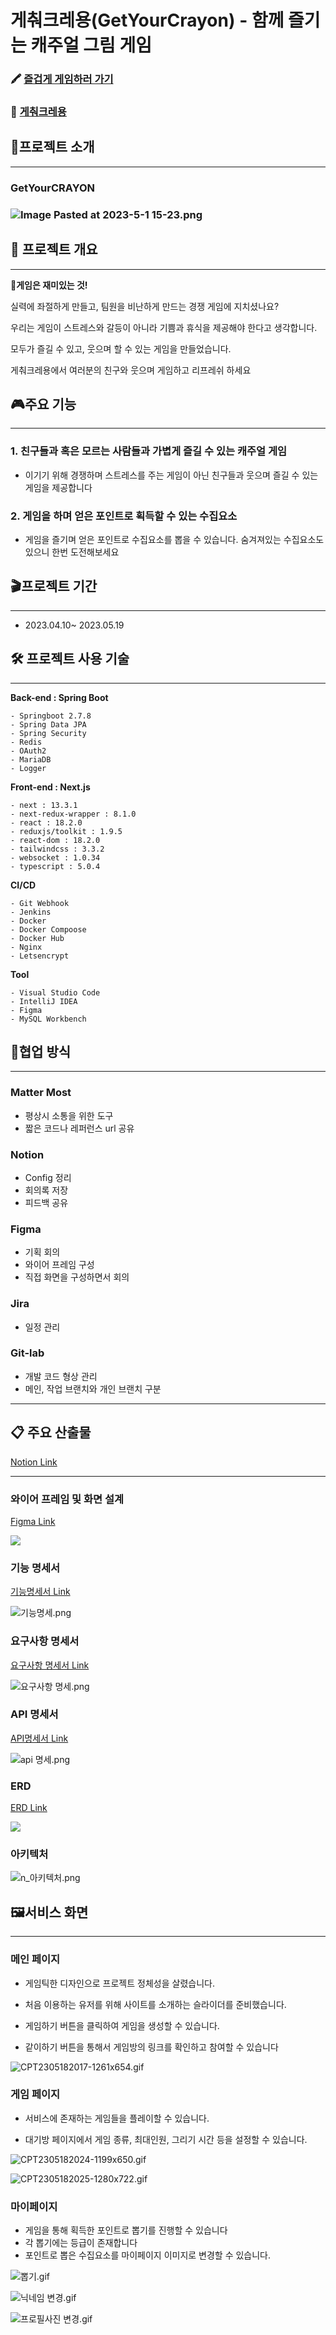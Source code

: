 # 게춰크레용(GetYourCrayon) - 함께 즐기는 캐주얼 그림 게임

### :crayon: [즐겁게 게임하러 가기](https://getyourcrayon.co.kr/)

### :movie_camera: [게춰크레용](https://youtu.be/GAqydwYB8Cg)

## 📢프로젝트 소개
 
--- 

### **GetYourCRAYON**

### ![Image Pasted at 2023-5-1 15-23.png](imgs/logo.png)

## :scroll: 프로젝트 개요

---

🎲**게임은 재미있는 것!**

실력에 좌절하게 만들고, 팀원을 비난하게 만드는 경쟁 게임에 지치셨나요?

우리는 게임이 스트레스와 갈등이 아니라 기쁨과 휴식을 제공해야 한다고 생각합니다.

모두가 즐길 수 있고, 웃으며 할 수 있는 게임을 만들었습니다.

게춰크레용에서 여러분의 친구와 웃으며 게임하고 리프레쉬 하세요

## :video_game:주요 기능

---

### 1. 친구들과 혹은 모르는 사람들과 가볍게 즐길 수 있는 캐주얼 게임

- 이기기 위해 경쟁하며 스트레스를 주는 게임이 아닌 친구들과 웃으며 즐길 수 있는 게임을 제공합니다

### 2. 게임을 하며 얻은 포인트로 획득할 수 있는 수집요소

- 게임을 즐기며 얻은 포인트로 수집요소를 뽑을 수 있습니다. 숨겨져있는 수집요소도 있으니 한번 도전해보세요

## 🎬프로젝트 기간

---

- 2023.04.10~ 2023.05.19

## :hammer_and_wrench:  프로젝트 사용 기술

---

**Back-end : Spring Boot**

```Plane
- Springboot 2.7.8
- Spring Data JPA
- Spring Security
- Redis
- OAuth2
- MariaDB
- Logger
```

**Front-end : Next.js**

```Plane
- next : 13.3.1
- next-redux-wrapper : 8.1.0
- react : 18.2.0
- reduxjs/toolkit : 1.9.5
- react-dom : 18.2.0
- tailwindcss : 3.3.2
- websocket : 1.0.34
- typescript : 5.0.4
```

**CI/CD**

```Plane
- Git Webhook
- Jenkins
- Docker
- Docker Compoose
- Docker Hub
- Nginx
- Letsencrypt
```

**Tool**

```Plane
- Visual Studio Code
- IntelliJ IDEA
- Figma
- MySQL Workbench
```

## :rocket:협업 방식

---

### **Matter Most**

- 평상시 소통을 위한 도구
- 짧은 코드나 레퍼런스 url 공유

### **Notion**

- Config 정리
- 회의록 저장
- 피드백 공유

### **Figma**

- 기획 회의
- 와이어 프레임 구성
- 직접 화면을 구성하면서 회의

### **Jira**

- 일정 관리

### **Git-lab**

- 개발 코드 형상 관리
- 메인, 작업 브랜치와 개인 브랜치 구분

---

## :clipboard: 주요 산출물

[Notion Link](https://curved-building-00e.notion.site/665cbf973121449386b582f0f4b0d00e)

---

### **와이어 프레임 및 화면 설계**

[Figma Link](https://www.figma.com/file/4LzYD3L6NChuTpZ41B8lOW/FINAL?type=design&node-id=0-1)

![](imgs/%EC%99%80%EC%9D%B4%EC%96%B4%ED%94%84%EB%A0%88%EC%9E%84.png)

### **기능 명세서**

[기능명세서 Link](https://curved-building-00e.notion.site/435f73c36b8b418cb181a0cc3c195b74)

![기능명세.png](imgs/%EA%B8%B0%EB%8A%A5%EB%AA%85%EC%84%B8%EC%84%9C.png)

### **요구사항 명세서**

[요구사항 명세서 Link](https://curved-building-00e.notion.site/9840daf037344113b54627f874fc0e3a)

![요구사항 명세.png](imgs/%EC%9A%94%EA%B5%AC%EB%AA%85%EC%84%B8%EC%84%9C.png)

### **API 명세서**

[API명세서 Link](https://curved-building-00e.notion.site/API-4c3845accf4548698bcc201f90923a73)

![api 명세.png](imgs/api명세서.png)

### **ERD**

[ERD Link](https://www.erdcloud.com/d/7FgkNmKggnrqCM2FX)

![](imgs/ERD.png)

### **아키텍처**

![n_아키텍처.png](imgs/architecture.png)

## :framed_picture:서비스 화면

---

### **메인 페이지**

- 게임틱한 디자인으로 프로젝트 정체성을 살렸습니다.

- 처음 이용하는 유저를 위해 사이트를 소개하는 슬라이더를 준비했습니다.

- 게임하기 버튼을 클릭하여 게임을 생성할 수 있습니다.

- 같이하기 버튼을 통해서 게임방의 링크를 확인하고 참여할 수 있습니다

![CPT2305182017-1261x654.gif](imgs/main.gif)

### **게임 페이지**

- 서비스에 존재하는 게임들을 플레이할 수 있습니다.

- 대기방 페이지에서 게임 종류, 최대인원, 그리기 시간 등을 설정할 수 있습니다.

![CPT2305182024-1199x650.gif](imgs/%EB%8C%80%EA%B8%B0%EB%B0%A9.gif)

![CPT2305182025-1280x722.gif](imgs/%EA%B2%8C%EC%9E%84.gif)

### **마이페이지**

- 게임을 통해 획득한 포인트로 뽑기를 진행할 수 있습니다
- 각 뽑기에는 등급이 존재합니다
- 포인트로 뽑은 수집요소를 마이페이지 이미지로 변경할 수 있습니다.

![뽑기.gif](imgs/%EB%BD%91%EA%B8%B0.gif)

![닉네임 변경.gif](imgs/%EB%8B%89%EB%84%A4%EC%9E%84%EB%B3%80%EA%B2%BD.gif)

![프로필사진 변경.gif](imgs/%EC%9D%B4%EB%AF%B8%EC%A7%80%EB%B3%80%EA%B2%BD.gif)
